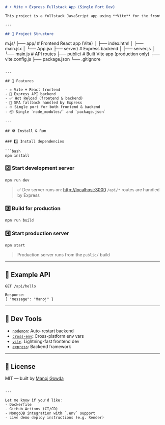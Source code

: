 
```markdown
# ⚡ Vite + Express Fullstack App (Single Port Dev)

This project is a fullstack JavaScript app using **Vite** for the frontend and **Express** for the backend — running together on a **single port** during development and production.

---

## 📁 Project Structure

```

m.js/
├── app/              # Frontend React app (Vite)
│   ├── index.html
│   ├── main.jsx
│   └── App.jsx
├── server/           # Express backend
│   ├── server.js
│   └── main.js       # API routes
├── public/           # Built Vite app (production only)
├── vite.config.js
├── package.json
└── .gitignore

````

---

## 🚀 Features

- ⚛️ Vite + React frontend
- 🧩 Express API backend
- ✅ Hot Reload (frontend & backend)
- 🔄 SPA fallback handled by Express
- 🔥 Single port for both frontend & backend
- 📦 Single `node_modules/` and `package.json`

---

## 🛠️ Install & Run

### 1️⃣ Install dependencies

```bash
npm install
````

### 2️⃣ Start development server

```bash
npm run dev
```

> ✅ Dev server runs on: [http://localhost:3000](http://localhost:3000)
> `/api/*` routes are handled by Express

### 3️⃣ Build for production

```bash
npm run build
```

### 4️⃣ Start production server

```bash
npm start
```

> Production server runs from the `public/` build

---

## 📡 Example API

```
GET /api/hello

Response:
{ "message": "Manoj" }
```

---

## 🧪 Dev Tools

* [`nodemon`](https://github.com/remy/nodemon): Auto-restart backend
* [`cross-env`](https://github.com/kentcdodds/cross-env): Cross-platform env vars
* [`vite`](https://vitejs.dev/): Lightning-fast frontend dev
* [`express`](https://expressjs.com/): Backend framework

---

## 📄 License

MIT — built by [Manoj Gowda](https://github.com/manoj20002)

```

---

Let me know if you'd like:
- Dockerfile
- GitHub Actions (CI/CD)
- MongoDB integration with `.env` support
- Live demo deploy instructions (e.g. Render)
```
